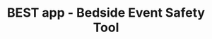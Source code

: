 ---
hackday: 04-london
links:
  website: http://damp-forest-9617.herokuapp.com/
summary: BEST a new Bedside Safety Events Tool... Embracing patients as partners in
  care to monitor patient safety in real-time
team:
- '@h_clausen'
title: BEST app - Bedside Event Safety Tool
---